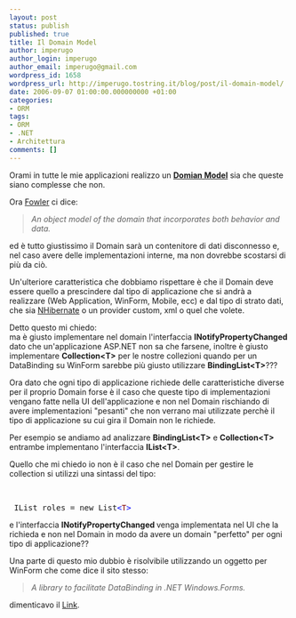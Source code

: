 ```yaml
---
layout: post
status: publish
published: true
title: Il Domain Model
author: imperugo
author_login: imperugo
author_email: imperugo@gmail.com
wordpress_id: 1658
wordpress_url: http://imperugo.tostring.it/blog/post/il-domain-model/
date: 2006-09-07 01:00:00.000000000 +01:00
categories:
- ORM
tags:
- ORM
- .NET
- Architettura
comments: []
---
```

<p><span>Orami in tutte le mie applicazioni realizzo un <a onclick="blankUrl(this.href); return false;" href="http://martinfowler.com/eaacatalog/domainmodel.html"><strong>Domian Model</strong></a> sia che queste siano complesse che non. </span></p>
<p>Ora <a onclick="blankUrl(this.href); return false;" href="http://www.martinfowler.com/">Fowler</a> ci dice:</p>
<blockquote>
<p><i>An object model of the domain that incorporates both behavior and data.</i></p>
</blockquote>
<p>ed &egrave; tutto giustissimo il Domain sar&agrave; un contenitore di dati disconnesso e, nel caso avere delle implementazioni interne, ma non dovrebbe scostarsi di pi&ugrave; da ci&ograve;.</p>
<p>Un'ulteriore caratteristica che dobbiamo rispettare &egrave; che il Domain deve essere quello a prescindere dal tipo di applicazione che si andr&agrave; a realizzare (Web Application, WinForm, Mobile, ecc) e dal tipo di strato dati, che sia <a onclick="blankUrl(this.href); return false;" href="http://www.hibernate.org/343.html">NHibernate</a> o un provider custom, xml o quel che volete.</p>
<p>Detto questo mi chiedo: <br />
ma &egrave; giusto implementare nel domain l'interfaccia <strong>INotifyPropertyChanged</strong> dato che un'applicazione ASP.NET non sa che farsene, inoltre &egrave; giusto implementare <strong>Collection&lt;T&gt;</strong> per le nostre collezioni quando per un DataBinding su WinForm sarebbe pi&ugrave; giusto utilizzare <strong>BindingList&lt;T&gt;</strong>???</p>
<p>Ora dato che ogni tipo di applicazione richiede delle caratteristiche diverse per il proprio Domain forse &egrave; il caso che queste tipo di implementazioni vengano fatte nella UI dell'applicazione e non nel Domain rischiando di avere implementazioni &quot;pesanti&quot; che non verrano mai utilizzate perch&egrave; il tipo di applicazione su cui gira il Domain non le richiede.</p>
<p>Per esempio se andiamo ad analizzare <strong>BindingList&lt;T&gt;</strong> e <strong>Collection&lt;T&gt;</strong> entrambe implementano l'interfaccia <strong>IList&lt;T&gt;</strong>.</p>
<p>Quello che mi chiedo io non &egrave; il caso che nel Domain per gestire le collection si utilizzi una sintassi del tipo:</p>
<div class="codeboxheader">&nbsp;</div>
<div class="codebox">
<pre>
 IList roles = new List<span style="color: rgb(0, 0, 255);">&lt;</span><span style="color: rgb(128, 0, 0);">T</span><span style="color: rgb(0, 0, 255);">&gt;</span> 
</pre>
</div>
<p>e l'interfaccia <strong>INotifyPropertyChanged </strong>venga implementata nel UI che la richieda e non nel Domain in modo da avere un domain &quot;perfetto&quot; per ogni tipo di applicazione??</p>
<p>Una parte di questo mio dubbio &egrave; risolvibile utilizzando un oggetto per WinForm che come dice il sito stesso:</p>
<blockquote>
<p><em>A library to facilitate DataBinding in .NET Windows.Forms.</em></p>
</blockquote>
<p>dimenticavo il <a onclick="blankUrl(this.href); return false;" href="http://sourceforge.net/projects/objectviews">Link</a>.</p>
<p>&nbsp;</p>
